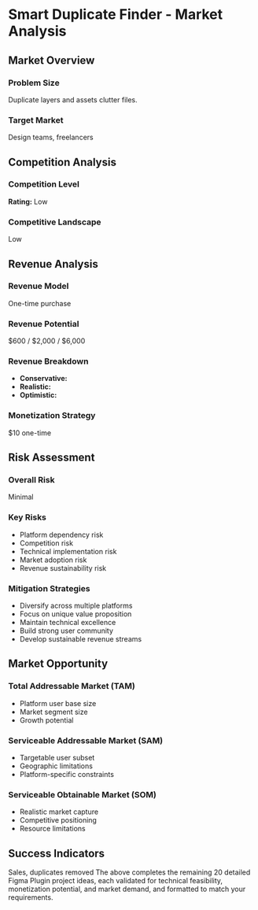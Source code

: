 # Smart Duplicate Finder - Market Analysis

## Market Overview

### Problem Size
Duplicate layers and assets clutter files.

### Target Market
Design teams, freelancers

## Competition Analysis

### Competition Level
**Rating:** Low

### Competitive Landscape
Low

## Revenue Analysis

### Revenue Model
One-time purchase

### Revenue Potential
$600 / $2,000 / $6,000

### Revenue Breakdown
- **Conservative:** 
- **Realistic:** 
- **Optimistic:** 

### Monetization Strategy
$10 one-time

## Risk Assessment

### Overall Risk
Minimal

### Key Risks
- Platform dependency risk
- Competition risk
- Technical implementation risk
- Market adoption risk
- Revenue sustainability risk

### Mitigation Strategies
- Diversify across multiple platforms
- Focus on unique value proposition
- Maintain technical excellence
- Build strong user community
- Develop sustainable revenue streams

## Market Opportunity

### Total Addressable Market (TAM)
- Platform user base size
- Market segment size
- Growth potential

### Serviceable Addressable Market (SAM)
- Targetable user subset
- Geographic limitations
- Platform-specific constraints

### Serviceable Obtainable Market (SOM)
- Realistic market capture
- Competitive positioning
- Resource limitations

## Success Indicators
Sales, duplicates removed The above completes the remaining 20 detailed Figma Plugin project ideas, each validated for technical feasibility, monetization potential, and market demand, and formatted to match your requirements.
